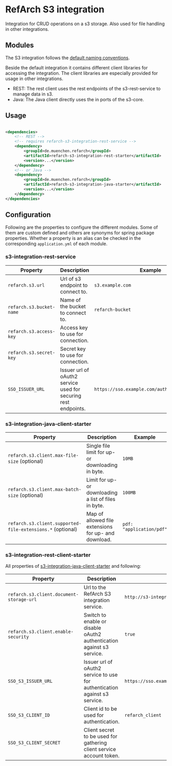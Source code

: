 # RefArch S3 integration

Integration for CRUD operations on a s3 storage. Also used for file handling in other integrations.

## Modules

The S3 integration follows the [default naming conventions](../README.md#naming-conventions).

Beside the default integration it contains different client libraries for accessing the integration. The client
libraries are especially provided for usage in other integrations.

- REST: The rest client uses the rest endpoints of the s3-rest-service to manage data in s3.
- Java: The Java client directly uses the in ports of the s3-core.

## Usage

```xml

<dependencies>
    <!-- REST -->
    <!-- requires refarch-s3-integration-rest-service -->
    <dependency>
        <groupId>de.muenchen.refarch</groupId>
        <artifactId>refarch-s3-integration-rest-starter</artifactId>
        <version>...</version>
    </dependency>
    <!-- or Java -->
    <dependency>
        <groupId>de.muenchen.refarch</groupId>
        <artifactId>refarch-s3-integration-java-starter</artifactId>
        <version>...</version>
    </dependency>
</dependencies>
```

## Configuration

Following are the properties to configure the different modules. Some of them are custom defined and others are synonyms
for spring package properties.
Whether a property is an alias can be checked in the corresponding `application.yml` of each module.

### s3-integration-rest-service

| Property                 | Description                                                    | Example                                       |
|--------------------------|----------------------------------------------------------------|-----------------------------------------------|
| `refarch.s3.url`         | Url of s3 endpoint to connect to.                              | `s3.example.com`                              |
| `refarch.s3.bucket-name` | Name of the bucket to connect to.                              | `refarch-bucket`                              |
| `refarch.s3.access-key`  | Access key to use for connection.                              |                                               |
| `refarch.s3.secret-key`  | Secret key to use for connection.                              |                                               |
| `SSO_ISSUER_URL`         | Issuer url of oAuth2 service used for securing rest endpoints. | `https://sso.example.com/auth/realms/refarch` |

### s3-integration-java-client-starter

| Property                                                   | Description                                           | Example                  |
|------------------------------------------------------------|-------------------------------------------------------|--------------------------|
| `refarch.s3.client.max-file-size` (optional)               | Single file limit for up- or downloading in byte.     | `10MB`                   |
| `refarch.s3.client.max-batch-size` (optional)              | Limit for up- or downloading a list of files in byte. | `100MB`                  |
| `refarch.s3.client.supported-file-extensions.*` (optional) | Map of allowed file extensions for up- and download.  | `pdf: "application/pdf"` |

### s3-integration-rest-client-starter

All properties of [s3-integration-java-client-starter](#s3-integration-rest-client-starter) and following:

| Property                                 | Description                                                                | Example                                       |
|------------------------------------------|----------------------------------------------------------------------------|-----------------------------------------------|
| `refarch.s3.client.document-storage-url` | Url to the RefArch S3 integration service.                                 | `http://s3-integration-service:8080`          |
| `refarch.s3.client.enable-security`      | Switch to enable or disable oAuth2 authentication against s3 service.      | `true`                                        |
| `SSO_S3_ISSUER_URL`                      | Issuer url of oAuth2 service to use for authentication against s3 service. | `https://sso.example.com/auth/realms/refarch` |
| `SSO_S3_CLIENT_ID`                       | Client id to be used for authentication.                                   | `refarch_client`                              |
| `SSO_S3_CLIENT_SECRET`                   | Client secret to be used for gathering client service account token.       |                                               |
